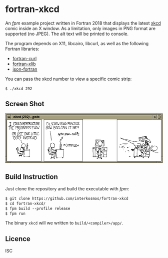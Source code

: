 # fortran-xkcd
An *fpm* example project written in Fortran 2018 that displays the latest
[xkcd](https://xkcd.com/) comic inside an X window. As a limitation, only images
in PNG format are supported (no JPEG). The alt text will be printed to console.

The program depends on X11, libcairo, libcurl, as well as the following Fortran
libraries:

* [fortran-curl](https://github.com/interkosmos/fortran-curl)
* [fortran-xlib](https://github.com/interkosmos/fortran-xlib)
* [json-fortran](https://github.com/jacobwilliams/json-fortran)

You can pass the xkcd number to view a specific comic strip:
```
$ ./xkcd 292
```

## Screen Shot
![screen shot](screenshot.png)

## Build Instruction
Just clone the repository and build the executable with *fpm*:
```
$ git clone https://github.com/interkosmos/fortran-xkcd
$ cd fortran-xkcd/
$ fpm build --profile release
$ fpm run
```
The binary `xkcd` will we written to `build/<compiler>/app/`.

## Licence
ISC
